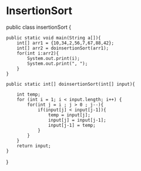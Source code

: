 # InsertionSort
public class insertionSort {
 
    public static void main(String a[]){
        int[] arr1 = {10,34,2,56,7,67,88,42};
        int[] arr2 = doinsertionSort(arr1);
        for(int i:arr2){
            System.out.print(i);
            System.out.print(", ");
        }
    }
     
    public static int[] doinsertionSort(int[] input){
         
        int temp;
        for (int i = 1; i < input.length; i++) {
            for(int j = i ; j > 0 ; j--){
                if(input[j] < input[j-1]){
                    temp = input[j];
                    input[j] = input[j-1];
                    input[j-1] = temp;
                }
            }
        }
        return input;
    }
}
